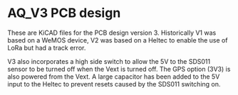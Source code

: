 # AQ_V3 PCB design

These are KiCAD files for the PCB design version 3. Historically V1 was based on a WeMOS device, V2 was based on a Heltec to enable the use of LoRa but had a track error.

V3 also incorporates a high side switch to allow the 5V to the SDS011 sensor to be turned off when the Vext is turned off. The GPS option (3V3) is also powered from the Vext. A large capacitor has been added to the 5V input to the Heltec to prevent resets caused by the SDS011 switching on.
